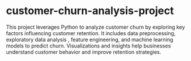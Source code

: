 # customer-churn-analysis-project
This project leverages Python to analyze customer churn by exploring key factors influencing customer retention. It includes data preprocessing, exploratory data analysis , feature engineering, and machine learning models to predict churn. Visualizations and insights help businesses understand customer behavior and improve retention strategies.
